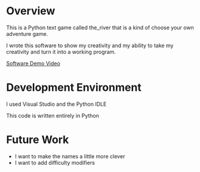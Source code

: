 # Overview

This is a Python text game called the_river that is a kind of choose your own adventure game.

I wrote this software to show my creativity and my ability to take my creativity and turn it into a working program.

[Software Demo Video](https://youtu.be/_ZFi2Rny9LU)

# Development Environment

I used Visual Studio and the Python IDLE

This code is written entirely in Python

# Future Work

- I want to make the names a little more clever
- I want to add difficulty modifiers